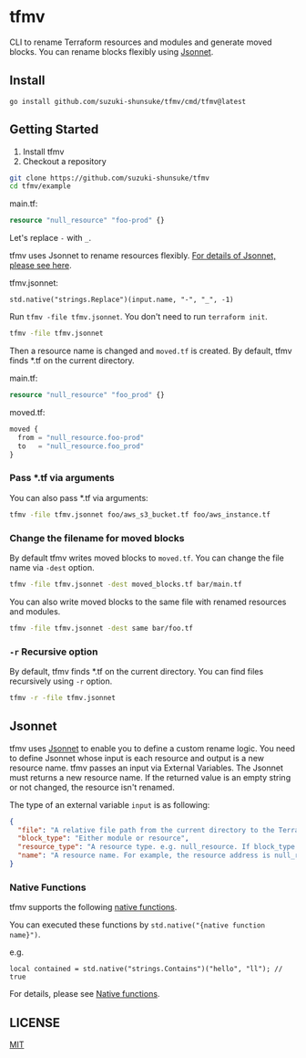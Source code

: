 # tfmv

CLI to rename Terraform resources and modules and generate moved blocks.
You can rename blocks flexibly using [Jsonnet](https://jsonnet.org).

## Install

```
go install github.com/suzuki-shunsuke/tfmv/cmd/tfmv@latest
```

## Getting Started

1. Install tfmv
1. Checkout a repository

```sh
git clone https://github.com/suzuki-shunsuke/tfmv
cd tfmv/example
```

main.tf:

```tf
resource "null_resource" "foo-prod" {}
```

Let's replace `-` with `_`.

tfmv uses Jsonnet to rename resources flexibly.
[For details of Jsonnet, please see here](#jsonnet).

tfmv.jsonnet:

```jsonnet
std.native("strings.Replace")(input.name, "-", "_", -1)
```

Run `tfmv -file tfmv.jsonnet`.
You don't need to run `terraform init`.

```sh
tfmv -file tfmv.jsonnet
```

Then a resource name is changed and `moved.tf` is created.
By default, tfmv finds *.tf on the current directory.

main.tf:

```tf
resource "null_resource" "foo_prod" {}
```

moved.tf:

```tf
moved {
  from = "null_resource.foo-prod"
  to   = "null_resource.foo_prod"
}
```

### Pass *.tf via arguments

You can also pass *.tf via arguments:

```sh
tfmv -file tfmv.jsonnet foo/aws_s3_bucket.tf foo/aws_instance.tf
```

### Change the filename for moved blocks

By default tfmv writes moved blocks to `moved.tf`.
You can change the file name via `-dest` option.

```sh
tfmv -file tfmv.jsonnet -dest moved_blocks.tf bar/main.tf
```

You can also write moved blocks to the same file with renamed resources and modules.

```sh
tfmv -file tfmv.jsonnet -dest same bar/foo.tf
```

### `-r` Recursive option

By default, tfmv finds *.tf on the current directory.
You can find files recursively using `-r` option.

```sh
tfmv -r -file tfmv.jsonnet
```

## Jsonnet

tfmv uses [Jsonnet](https://jsonnet.org) to enable you to define a custom rename logic.
You need to define Jsonnet whose input is each resource and output is a new resource name.
tfmv passes an input via External Variables.
The Jsonnet must returns a new resource name.
If the returned value is an empty string or not changed, the resource isn't renamed.

The type of an external variable `input` is as following:

```json
{
  "file": "A relative file path from the current directory to the Terraform configuration file",
  "block_type": "Either module or resource",
  "resource_type": "A resource type. e.g. null_resource. If block_type is module, resource_type is empty",
  "name": "A resource name. For example, the resource address is null_resource.foo, the name is foo."
}
```

### Native Functions

tfmv supports the following [native functions](https://pkg.go.dev/github.com/google/go-jsonnet#NativeFunction).

You can executed these functions by `std.native("{native function name}")`.

e.g.

```jsonnet
local contained = std.native("strings.Contains")("hello", "ll"); // true
```

For details, please see [Native functions](docs/native-function.md).

## LICENSE

[MIT](LICENSE)
